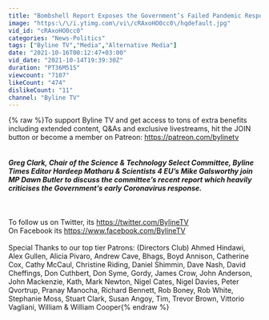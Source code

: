 ```yaml
---
title: "Bombshell Report Exposes the Government’s Failed Pandemic Response | Special Panel Event"
image: "https:\/\/i.ytimg.com\/vi\/cRAxoHO0cc0\/hqdefault.jpg"
vid_id: "cRAxoHO0cc0"
categories: "News-Politics"
tags: ["Byline TV","Media","Alternative Media"]
date: "2021-10-16T00:12:47+03:00"
vid_date: "2021-10-14T19:39:30Z"
duration: "PT36M51S"
viewcount: "7107"
likeCount: "474"
dislikeCount: "11"
channel: "Byline TV"
---
```

{% raw %}To support Byline TV and get access to tons of extra benefits including extended content, Q&amp;As and exclusive livestreams, hit the JOIN button or become a member on Patreon: <a rel="nofollow" target="blank" href="https://patreon.com/bylinetv">https://patreon.com/bylinetv</a><br />_________________________________________________________<br /><br />Greg Clark, Chair of the Science &amp; Technology Select Committee, Byline Times Editor Hardeep Matharu &amp; Scientists 4 EU’s Mike Galsworthy join MP Dawn Butler to discuss the committee’s recent report which heavily criticises the Government’s early Coronavirus response.<br /><br />_________________________________________________________<br /><br />To follow us on Twitter, its <a rel="nofollow" target="blank" href="https://twitter.com/BylineTV">https://twitter.com/BylineTV</a><br />On Facebook its <a rel="nofollow" target="blank" href="https://www.facebook.com/BylineTV">https://www.facebook.com/BylineTV</a><br /><br />Special Thanks to our top tier Patrons: (Directors Club) Ahmed Hindawi, Alex Gullen, Alicia Pivaro, Andrew Cave, Bhags, Boyd Annison,  Catherine Cox, Cathy McCaul, Christine Riding, Daniel Shimmin, Dave Nash, David Cheffings, Don Cuthbert, Don Syme, Gordy, James Crow, John Anderson, John Mackenzie, Kath, Mark Newton, Nigel Cates, Nigel Davies, Peter Qvortrup, Pranay Manocha, Richard Bennett, Rob Boney, Rob White, Stephanie Moss, Stuart Clark, Susan Angoy, Tim, Trevor Brown, Vittorio Vagliani, William &amp; William Cooper{% endraw %}
